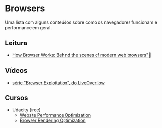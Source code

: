 # Browsers
Uma lista com alguns conteúdos sobre como os navegadores funcionam e performance em geral.

## Leitura
- [How Browser Works: Behind the scenes of modern web browsers"](https://www.html5rocks.com/en/tutorials/internals/howbrowserswork/)

## Vídeos
- [série "Browser Exploitation", do LiveOverflow](https://liveoverflow.com/tag/browser-exploitation/)

## Cursos
- Udacity (free)
    - [Website Performance Optimization](https://www.udacity.com/course/website-performance-optimization--ud884)
    - [Browser Rendering Optimization](https://www.udacity.com/course/browser-rendering-optimization--ud860)
